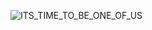 ![ITS_TIME_TO_BE_ONE_OF_US](https://user-images.githubusercontent.com/65999534/139586018-aa1b786c-5a93-4614-a8a4-5f751f9e48a5.png)
